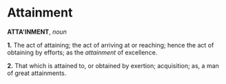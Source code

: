 # Attainment

**ATTA'INMENT**, _noun_

**1.** The act of attaining; the act of arriving at or reaching; hence the act of obtaining by efforts; as the _attainment_ of excellence.

**2.** That which is attained to, or obtained by exertion; acquisition; as, a man of great attainments.